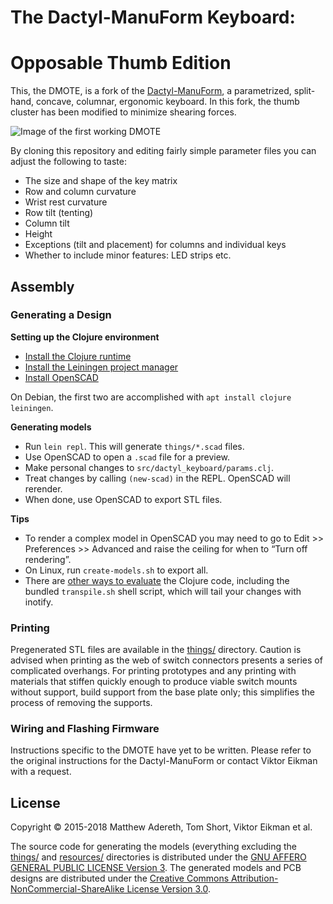 # The Dactyl-ManuForm Keyboard:
# Opposable Thumb Edition

This, the DMOTE, is a fork of the [Dactyl-ManuForm](https://github.com/tshort/dactyl-keyboard),
a parametrized, split-hand, concave, columnar, ergonomic keyboard. In this fork,
the thumb cluster has been modified to minimize shearing forces.

![Image of the first working DMOTE](http://viktor.eikman.se/image/dmote-1-glamour-shot/display)

By cloning this repository and editing fairly simple parameter files you can
adjust the following to taste:

* The size and shape of the key matrix
* Row and column curvature
* Wrist rest curvature
* Row tilt (tenting)
* Column tilt
* Height
* Exceptions (tilt and placement) for columns and individual keys
* Whether to include minor features: LED strips etc.

## Assembly

### Generating a Design

**Setting up the Clojure environment**

* [Install the Clojure runtime](https://clojure.org)
* [Install the Leiningen project manager](http://leiningen.org/)
* [Install OpenSCAD](http://www.openscad.org/)

On Debian, the first two are accomplished with `apt install clojure leiningen`.

**Generating models**

* Run `lein repl`. This will generate `things/*.scad` files.
* Use OpenSCAD to open a `.scad` file for a preview.
* Make personal changes to `src/dactyl_keyboard/params.clj`.
* Treat changes by calling `(new-scad)` in the REPL. OpenSCAD will rerender.
* When done, use OpenSCAD to export STL files.

**Tips**

* To render a complex model in OpenSCAD you may need to go to Edit >> Preferences >> Advanced and raise the ceiling for when to “Turn off rendering”.
* On Linux, run `create-models.sh` to export all.
* There are [other ways to evaluate](http://stackoverflow.com/a/28213489) the Clojure code, including the bundled `transpile.sh` shell script, which will tail your changes with inotify.

### Printing

Pregenerated STL files are available in the [things/](things/) directory.
Caution is advised when printing as the web of switch connectors presents a
series of complicated overhangs. For printing prototypes and any printing with
materials that stiffen quickly enough to produce viable switch mounts without
support, build support from the base plate only; this simplifies the process
of removing the supports.

### Wiring and Flashing Firmware

Instructions specific to the DMOTE have yet to be written. Please refer to the
original instructions for the Dactyl-ManuForm or contact Viktor Eikman with a
request.

## License

Copyright © 2015-2018 Matthew Adereth, Tom Short, Viktor Eikman et al.

The source code for generating the models (everything excluding the [things/](things/) and [resources/](resources/) directories is distributed under the [GNU AFFERO GENERAL PUBLIC LICENSE Version 3](LICENSE).  The generated models and PCB designs are distributed under the [Creative Commons Attribution-NonCommercial-ShareAlike License Version 3.0](LICENSE-models).
